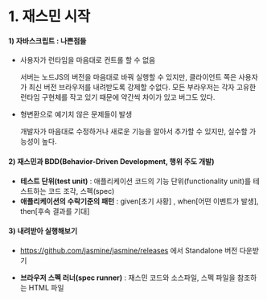 # 1. 재스민 시작

#### 1) 자바스크립트 : 나쁜점들

+ 사용자가 런타임을 마음대로 컨트롤 할 수 없음

  서버는 노드JS의 버전을 마음대로 바꿔 실행할 수 있지만,  클라이언트 쪽은 사용자가 최신 버전 브라우저를 내려받도록 강제할 수없다. 모든 부라우저는 각자 고유한 런타임 구현체를 작고 있기 때문에 약간씩 차이가 있고 버그도 있다.

+ 형변환으로 예기치 않은 문제들이 발생

  개발자가 마음대로 수정하거나 새로운 기능을 알아서 추가할 수 있지만, 실수할 가능성이 높다.

#### 2) 재스민과 BDD(Behavior-Driven Development, 행위 주도 개발)

+ **테스트 단위(test unit)** : 애플리케이션 코드의 기능 단위(functionality unit)를 테스트하는 코드 조각, 스펙(spec)
+ **애플리케이션의 수락기준의 패턴** : given[초기 사황] , when[어떤 이벤트가 발생], then[후속 결과를 기대]

#### 3) 내려받아 실행해보기

+ https://github.com/jasmine/jasmine/releases 에서 Standalone 버전 다운받기

+ **브라우저 스펙 러너(spec runner)** : 재스민 코드와 소스파일, 스펙 파일을 참조하는 HTML 파일

  ​

